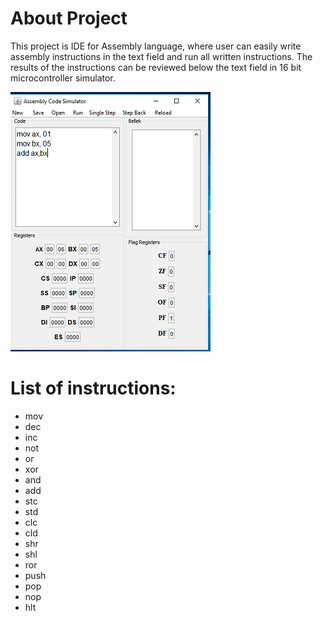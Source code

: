 # About Project

This project is IDE for Assembly language, where user can easily write assembly 
instructions in the text field and run all written instructions. The results of the instructions
can be reviewed below the text field in 16 bit microcontroller simulator.

![alt text](https://github.com/AikoBB/assembly_ide/blob/master/res/assembly%20simulator.png)

# List of instructions:
* mov     
* dec
* inc     
* not
* or      
* xor
* and     
* add
* stc     
* std
* clc     
* cld
* shr     
* shl
* ror    
* push
* pop     
* nop
* hlt

